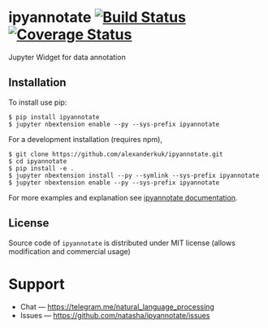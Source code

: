 # ipyannotate [![Build Status](https://travis-ci.org/natasha/ipyannotate.svg?branch=master)](https://travis-ci.org/natasha/ipyannotate) [![Coverage Status](https://coveralls.io/repos/github/natasha/ipyannotate/badge.svg?branch=master)](https://coveralls.io/github/natasha/ipyannotate?branch=master)

Jupyter Widget for data annotation
<img scr="docs/i/screencast.gif">

Installation
------------

To install use pip:

    $ pip install ipyannotate
    $ jupyter nbextension enable --py --sys-prefix ipyannotate


For a development installation (requires npm),

    $ git clone https://github.com/alexanderkuk/ipyannotate.git
    $ cd ipyannotate
    $ pip install -e .
    $ jupyter nbextension install --py --symlink --sys-prefix ipyannotate
    $ jupyter nbextension enable --py --sys-prefix ipyannotate


For more examples and explanation see [ipyannotate documentation](http://nbviewer.jupyter.org/github/natasha/ipyannotate/blob/master/docs/index.ipynb).

License
-------

Source code of `ipyannotate` is distributed under MIT license (allows modification and commercial usage)

# Support

- Chat — https://telegram.me/natural_language_processing
- Issues — https://github.com/natasha/ipyannotate/issues
